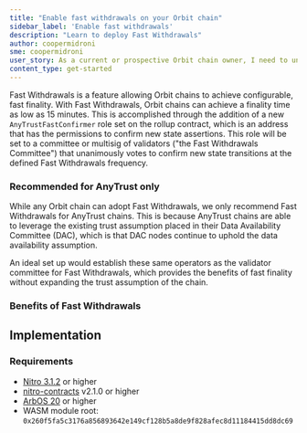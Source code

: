 ```yaml
---
title: "Enable fast withdrawals on your Orbit chain"
sidebar_label: 'Enable fast withdrawals'
description: "Learn to deploy Fast Withdrawals"
author: coopermidroni
sme: coopermidroni
user_story: As a current or prospective Orbit chain owner, I need to understand how to integrate with the Fast Withdrawal feature.
content_type: get-started
---
```


Fast Withdrawals is a feature allowing Orbit chains to achieve configurable, fast finality. With Fast Withdrawals, Orbit chains can achieve a finality time as low as 15 minutes. This is accomplished through the addition of a new `AnyTrustFastConfirmer` role set on the rollup contract, which is an address that has the permissions to confirm new state assertions. This role will be set to a committee or multisig of validators ("the Fast Withdrawals Committee") that unanimously votes to confirm new state transitions at the defined Fast Withdrawals frequency.  

### Recommended for AnyTrust only

While any Orbit chain can adopt Fast Withdrawals, we only recommend Fast Withdrawals for AnyTrust chains. This is because AnyTrust chains are able to leverage the existing trust assumption placed in their Data Availability Committee (DAC), which is that DAC nodes continue to uphold the data availability assumption. 

An ideal set up would establish these same operators as the validator committee for Fast Withdrawals, which provides the benefits of fast finality without expanding the trust assumption of the chain. 

### Benefits of Fast Withdrawals

## Implementation

### Requirements

- [Nitro 3.1.2](https://github.com/OffchainLabs/nitro/releases/tag/v3.1.2) or higher
- [nitro-contracts](https://github.com/OffchainLabs/nitro-contracts/releases/tag/v2.1.0) v2.1.0 or higher
- [ArbOS 20](https://docs.arbitrum.io/run-arbitrum-node/arbos-releases/arbos20) or higher
- WASM module root: `0x260f5fa5c3176a856893642e149cf128b5a8de9f828afec8d11184415dd8dc69`

